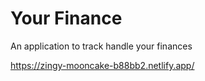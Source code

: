 
# Your Finance

An application to track handle your finances

https://zingy-mooncake-b88bb2.netlify.app/
